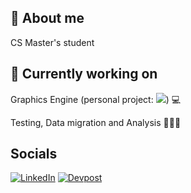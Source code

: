 ## :leaves: About me 
CS Master's student  
  
  
  
  
## :palm_tree: Currently working on
Graphics Engine (personal project: ![](https://github.com/cdabrt/GraphicsEngine)) :computer:
  
Testing, Data migration and Analysis 👨🏻‍🔬
  
  
## Socials
[![LinkedIn](https://img.shields.io/badge/LinkedIn-0A66C2?style=for-the-badge&logo=linkedin&logoColor=white)](https://www.linkedin.com/in/carlo-baretta-10213933b)
[![Devpost](https://img.shields.io/badge/Devpost-000000?style=for-the-badge&logo=devpost&logoColor=white)](https://devpost.com/carlobaretta)
